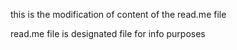 this is the modification of content of the read.me file

read.me file is designated file for info purposes
